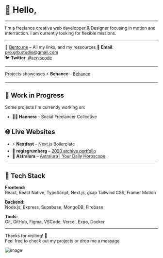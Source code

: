 
# 👋 Hello, 
---

I'm a freelance creative web developper & Designer focusing in motion and interraction. 
I am currently looking for flexible missions.

---

🧩 [Bento.me](https://bento.me/regisgrb) – All my links, and my ressources
📧 **Email**: pro.grb.studio@gmail.com  
🐦 **Twitter**: [@regiscode](https://x.com/regiscode)

---

Projects showcases 
⚡ **Behance** – [Behance](https://www.behance.net/regisgrumberg)  

---

## 🚧 Work in Progress

Some projects I'm currently working on:

- 🧑‍💻 **Hannera** – Social Freelancer Collective  

## 🌐 Live Websites

- ⚡ **Nextfast** – [Next.js Boilerplate](https://nextfast.dev)  
- 🍳 **regisgrumberg** – [2020 archive portfolio  ](https://www.regisgrumberg.com/)  
- 🔮 **Astralura** – [Astralura | Your Daily Horoscope](https://astralura.com)

---

## 🧰 Tech Stack

**Frontend:**  
React, React Native, TypeScript, Next.js, gsap Tailwind CSS, Framer Motion  

**Backend:**  
Node.js, Express, Supabase, MongoDB, Firebase  

**Tools:**  
Git, GitHub, Figma, VSCode, Vercel, Expo, Docker

---

Thanks for visiting! 🚀  
Feel free to check out my projects or drop me a message.

![image](https://user-images.githubusercontent.com/76528190/168589941-ab9dbf8c-98fa-4be9-9b2c-7067e3507d27.png)

<!---
GRBgithub/GRBgithub is a ✨ special ✨ repository because its `README.md` (this file) appears on your GitHub profile.
You can click the Preview link to take a look at your changes.
--->
